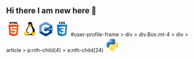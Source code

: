 ## Hi there I am new here 👋

<!--
**AbbasAlkhafaji/AbbasAlkhafaji** is a ✨ _special_ ✨ repository because its `README.md` (this file) appears on your GitHub profile.

Here are some ideas to get you started:

- 🔭 I’m currently working on ...
- 🌱 I’m currently learning ...
- 👯 I’m looking to collaborate on ...
- 🤔 I’m looking for help with ...
- 💬 Ask me about ...
- 📫 How to reach me: ...
- 😄 Pronouns: ...
- ⚡ Fun fact: ...
-->
<img src="https://raw.githubusercontent.com/devicons/devicon/master/icons/html5/html5-original-wordmark.svg" alt="html5" width="40" height="40" style="max-width: 100%; height: auto; max-height: 40px;"> 
<img src="https://raw.githubusercontent.com/devicons/devicon/master/icons/linux/linux-original.svg" alt="linux" width="40" height="40" style="max-width: 100%; height: auto; max-height: 40px;">
<img src="https://raw.githubusercontent.com/devicons/devicon/master/icons/cplusplus/cplusplus-original.svg" alt="cplusplus" width="40" height="40" style="max-width: 100%; height: auto; max-height: 40px;">
<img src="https://raw.githubusercontent.com/devicons/devicon/master/icons/css3/css3-original-wordmark.svg" alt="css3" width="40" height="40" style="max-width: 100%; height: auto; max-height: 40px;"> 
#user-profile-frame > div > div.Box.mt-4 > div > article > p:nth-child(4) > a:nth-child(24)
<img src="https://raw.githubusercontent.com/devicons/devicon/master/icons/python/python-original.svg" alt="python" width="40" height="40" style="max-width: 100%; height: auto; max-height: 40px;">


